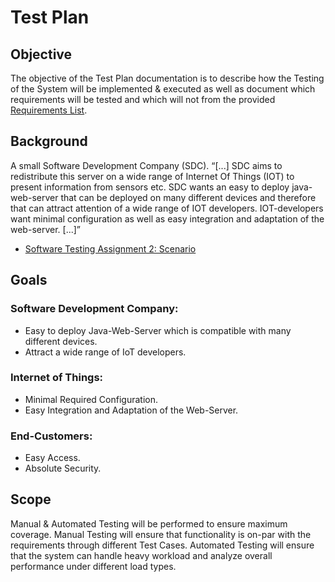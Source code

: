 # Test Plan
## Objective
The objective of the Test Plan documentation is to describe how the Testing of the System will be implemented & executed
as well as document which requirements will be tested and which will not from the provided [Requirements List](https://docs.google.com/document/d/1fgQngHIZ4_aGIeB2S9YOBCghcBN9EEKBiaN-71MbGac/edit#).

## Background
A small Software Development Company (SDC). “[...] SDC aims to redistribute this server on a wide range of 
Internet Of Things (IOT) to present information from sensors etc. SDC wants an easy to deploy java-web-server that can be 
deployed on many different devices and therefore that can attract attention of a wide range of IOT developers. 
IOT-developers want minimal configuration as well as easy integration and adaptation of the web-server. [...]” 

- [Software Testing Assignment 2: Scenario](https://coursepress.lnu.se/kurs/mjukvarutestning/labs/a2/)

## Goals
### Software Development Company:
- Easy to deploy Java-Web-Server which is compatible with many different devices.
- Attract a wide range of IoT developers.
### Internet of Things:
- Minimal Required Configuration.
- Easy Integration and Adaptation of the Web-Server.
### End-Customers:
- Easy Access.
- Absolute Security.

## Scope
Manual & Automated Testing will be performed to ensure maximum coverage. Manual Testing will ensure that functionality
is on-par with the requirements through different Test Cases. Automated Testing will ensure that the system can handle
heavy workload and analyze overall performance under different load types.

